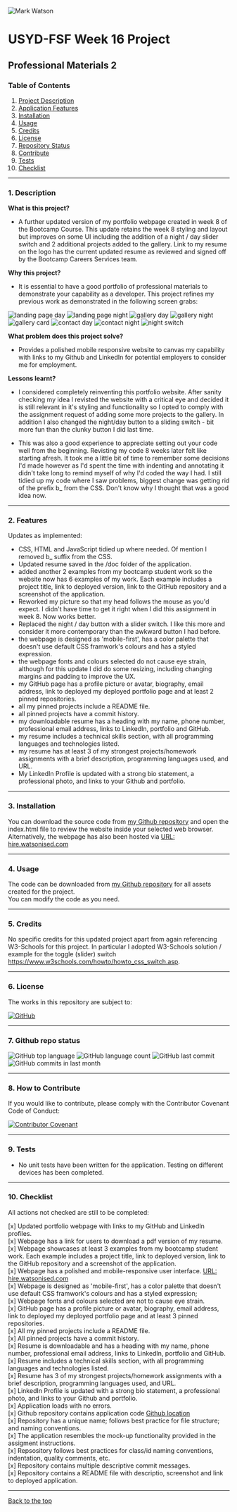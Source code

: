![Mark Watson](./img/JPG_updated_geometric-banner-template-background-vector.jpg)

# USYD-FSF Week 16 Project

## Professional Materials 2

### Table of Contents  
  
   1. [Project Description](#1-description)
   2. [Application Features](#2-features)
   3. [Installation](#3-installation)
   4. [Usage](#4-usage)
   5. [Credits](#5-credits)
   6. [License](#6-license)
   7. [Repository Status](#7-github-repo-status)
   8. [Contribute](#8-how-to-contribute)
   9. [Tests](#9-tests)
   10. [Checklist](#10-checklist)

---

### 1. Description  

**What is this project?**  

* A further updated version of my portfolio webpage created in week 8 of the Bootcamp Course.  This update retains the week 8 styling and layout but improves on some UI including the addition of a night / day slider switch and 2 additional projects added to the gallery.  Link to my resume on the logo has the current updated resume as reviewed and signed off by the Bootcamp Careers Services team.

**Why this project?**  

* It is essential to have a good portfolio of professional materials to demonstrate your capability as a developer.  This project refines my previous work as demonstrated in the following screen grabs:

![landing page day](./img/FSF_webpage_landing_day.jpg)
![landing page night](./img/FSF_webpage_landing_night.jpg)
![gallery day](./img/FSF_webpage_gallery_day.jpg)
![gallery night](./img/FSF_webpage_gallery_night.jpg)
![gallery card](./img/FSF_webpage_gallery_cardOpened.jpeg)
![contact day](./img/FSF_webpage_contact_day.jpg)
![contact night](./img/FSF_webpage_contact_night.jpg)
![night switch](./img/FSF_webpage_gallery_inverted.jpeg)

**What problem does this project solve?**  

* Provides a polished mobile responsive website to canvas my capability with links to my Github and LinkedIn for potential employers to consider me for employment.

**Lessons learnt?**  

* I considered completely reinventing this portfolio website.  After sanity checking my idea I revisted the website with a critical eye and decided it is still relevant in it's styling and functionality so I opted to comply with the assignment request of adding some more projects to the gallery.  In addition I also changed the night/day button to a sliding switch - bit more fun than the clunky button I did last time.

* This was also a good experience to appreciate setting out your code well from the beginning.  Revisting my code 8 weeks later felt like starting afresh.  It took me a little bit of time to remember some decisions I'd made however as I'd spent the time with indenting and annotating it didn't take long to remind myself of why I'd coded the way I had.  I still tidied up my code where I saw problems, biggest change was getting rid of the prefix b_ from the CSS.  Don't know why I thought that was a good idea now.

---

### 2. Features  

Updates as implemented:  

* CSS, HTML and JavaScript tidied up where needed.  Of mention I removed b_ suffix from the CSS.
* Updated resume saved in the /doc folder of the application.
* added another 2 examples from my bootcamp student work so the website now has 6 examples of my work.  Each example includes a project title, link to deployed version, link to the GitHub repository and a screenshot of the application.
* Reworked my picture so that my head follows the mouse as you'd expect.  I didn't have time to get it right when I did this assignment in week 8.  Now works better.
* Replaced the night / day button with a slider switch.  I like this more and consider it more contemporary than the awkward button I had before.
* the webpage is designed as 'mobile-first', has a color palette that doesn't use default CSS framwork's colours and has a styled expression.
* the webpage fonts and colours selected do not cause eye strain, although for this update I did do some resizing, including changing margins and padding to improve the UX.
* my GitHub page has a profile picture or avatar, biography, email address, link to deployed my deployed portfolio page and at least 2 pinned repositories.
* all my pinned projects include a README file.
* all pinned projects have a commit history.
* my downloadable resume has a heading with my name, phone number, professional email address, links to LinkedIn, portfolio and GitHub.
* my resume includes a technical skills section, with all programming languages and technologies listed.
* my resume has at least 3 of my strongest projects/homework assignments with a brief description, programming languages used, and URL.
* My LinkedIn Profile is updated with a strong bio statement, a professional photo, and links to your Github and portfolio.

---

### 3. Installation

You can download the source code from [my Github repository](https://github.com/Mark33Mark/FSF-dev-portfolio-2)  and open the index.html file to review the website inside your selected web browser.  
Alternatively, the webpage has also been hosted via [URL: hire.watsonised.com](https://hire.watsonised.com)

---

### 4. Usage  

The code can be downloaded from [my Github repository](https://github.com/Mark33Mark/FSF-dev-portfolio-2) for all assets created for the project.  
You can modify the code as you need.

---

### 5. Credits  

No specific credits for this updated project apart from again referencing W3-Schools for this project.  In particular I adopted W3-Schools solution / example for the toggle (slider) switch https://www.w3schools.com/howto/howto_css_switch.asp.

---

### 6. License  

 The works in this repository are subject to:  

[![GitHub](https://img.shields.io/github/license/Mark33Mark/FSF-dev-portfolio-2)](doc/LICENSE.md)

---

### 7. Github repo status  

![GitHub top language](https://img.shields.io/github/languages/top/Mark33Mark/FSF-dev-portfolio-2)
![GitHub language count](https://img.shields.io/github/languages/count/Mark33Mark/FSF-dev-portfolio-2)
![GitHub last commit](https://img.shields.io/github/last-commit/Mark33Mark/FSF-dev-portfolio-2)
![GitHub commits in last month](https://img.shields.io/github/commit-activity/m/Mark33Mark/FSF-dev-portfolio-2)

---

### 8. How to Contribute  

 If you would like to contribute, please comply with the Contributor Covenant Code of Conduct:  

[![Contributor Covenant](https://img.shields.io/badge/Contributor%20Covenant-2.1-4baaaa.svg)](doc/code_of_conduct.md)

---

### 9. Tests  

* No unit tests have been written for the application.  Testing on different devices has been completed.

---

### 10. Checklist  

 All actions not checked are still to be completed:  

[x]  Updated portfolio webpage with links to my GitHub and LinkedIn profiles.  
[x]  Webpage has a link for users to download a pdf version of my resume.  
[x]  Webpage showcases at least 3 examples from my bootcamp student work.  Each example includes a project title, link to deployed version, link to the GitHub repository and a screenshot of the application.  
[x]  Webpage has a polished and mobile-responsive user interface. [URL: hire.watsonised.com](https://hire.watsonised.com)  
[x]  Webpage is designed as 'mobile-first', has a color palette that doesn't use default CSS framwork's colours and has a styled expression;  
[x]  Webpage fonts and colours selected are not to cause eye strain.  
[x]  GitHub page has a profile picture or avatar, biography, email address, link to deployed my deployed portfolio page and at least 3 pinned repositories.  
[x]  All my pinned projects include a README file.  
[x]  All pinned projects have a commit history.  
[x]  Resume is downloadable and has a heading with my name, phone number, professional email address, links to LinkedIn, portfolio and GitHub.  
[x]  Resume includes a technical skills section, with all programming languages and technologies listed.  
[x]  Resume has 3 of my strongest projects/homework assignments with a brief description, programming languages used, and URL.  
[x]  LinkedIn Profile is updated with a strong bio statement, a professional photo, and links to your Github and portfolio.  
[x]  Application loads with no errors.  
[x]  Github repository contains application code [Github location](https://github.com/Mark33Mark/FSF-dev-portfolio-2)  
[x]  Repository has a unique name; follows best practice for file structure; and naming conventions.  
[x]  The application resembles the mock-up functionality provided in the assigment instructions.  
[x]  Repsository follows best practices for class/id naming conventions, indentation, quality comments, etc.  
[x]  Repository contains multiple descriptive commit messages.  
[x]  Repository contains a README file with descriptio, screenshot and link to deployed application.  

---

[Back to the top](#usyd-fsf-week-16-project)  
